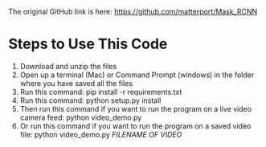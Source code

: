 The original GitHub link is here: https://github.com/matterport/Mask_RCNN

# Steps to Use This Code #

1. Download and unzip the files
2. Open up a terminal (Mac) or Command Prompt (windows) in the folder where you have saved all the files
3. Run this command: pip install -r requirements.txt
4. Run this command: python setup.py install
5. Then run this command if you want to run the program on a live video camera feed: python video_demo.py
6. Or run this command if you want to run the program on a saved video file: python video_demo.py *FILENAME OF VIDEO*
